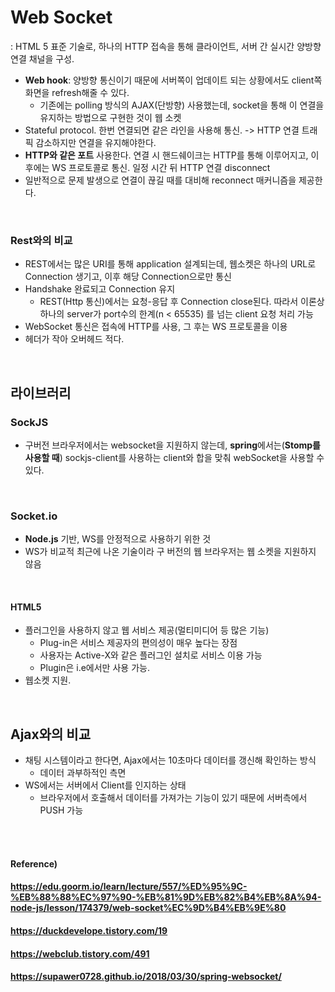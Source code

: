 # Web Socket

: HTML 5 표준 기술로, 하나의 HTTP 접속을 통해 클라이언트, 서버 간 실시간 양방향 연결 채널을 구성.

* **Web hook**: 양방향 통신이기 때문에 서버쪽이 업데이트 되는 상황에서도 client쪽 화면을 refresh해줄 수 있다.
  * 기존에는 polling 방식의 AJAX(단방향) 사용했는데, socket을 통해 이 연결을 유지하는 방법으로 구현한 것이 웹 소켓
* Stateful protocol. 한번 연결되면 같은 라인을 사용해 통신. -> HTTP 연결 트래픽 감소하지만 연결을 유지해야한다.
* **HTTP와 같은 포트** 사용한다. 연결 시 핸드쉐이크는 HTTP를 통해 이루어지고, 이후에는 WS 프로토콜로 통신. 일정 시간 뒤 HTTP 연결 disconnect
* 일반적으로 문제 발생으로 연결이 끊길 때를 대비해 reconnect 매커니즘을 제공한다.

<br>

### Rest와의 비교

* REST에서는 많은 URI를 통해 application 설계되는데, 웹소켓은 하나의 URL로 Connection 생기고, 이후 해당 Connection으로만 통신
* Handshake 완료되고 Connection 유지
  * REST(Http 통신)에서는 요청-응답 후 Connection close된다. 따라서 이론상 하나의 server가 port수의 한계(n < 65535) 를 넘는 client 요청 처리 가능
* WebSocket 통신은 접속에 HTTP를 사용, 그 후는 WS 프로토콜을 이용
* 헤더가 작아 오버헤드 적다.

<br>

## 라이브러리

### SockJS

* 구버전 브라우저에서는 websocket을 지원하지 않는데, **spring**에서는(**Stomp를 사용할 때**) sockjs-client를 사용하는 client와 합을 맞춰 webSocket을 사용할 수 있다.

<br>

### Socket.io

* **Node.js** 기반, WS를 안정적으로 사용하기 위한 것
* WS가 비교적 최근에 나온 기술이라 구 버전의 웹 브라우저는 웹 소켓을 지원하지 않음

<br>

#### HTML5

* 플러그인을 사용하지 않고 웹 서비스 제공(멀티미디어 등 많은 기능)
  * Plug-in은 서비스 제공자의 편의성이 매우 높다는 장점
  * 사용자는 Active-X와 같은 플러그인 설치로 서비스 이용 가능
  * Plugin은 i.e에서만 사용 가능.
* 웹소켓 지원.

<br>

## Ajax와의 비교

* 채팅 시스템이라고 한다면, Ajax에서는 10초마다 데이터를 갱신해 확인하는 방식
  * 데이터 과부하적인 측면
* WS에서는 서버에서 Client를 인지하는 상태
  * 브라우저에서 호출해서 데이터를 가져가는 기능이 있기 때문에 서버측에서 PUSH 가능

<br><br>

#### Reference)

#### https://edu.goorm.io/learn/lecture/557/%ED%95%9C-%EB%88%88%EC%97%90-%EB%81%9D%EB%82%B4%EB%8A%94-node-js/lesson/174379/web-socket%EC%9D%B4%EB%9E%80

#### https://duckdevelope.tistory.com/19

#### https://webclub.tistory.com/491

#### https://supawer0728.github.io/2018/03/30/spring-websocket/